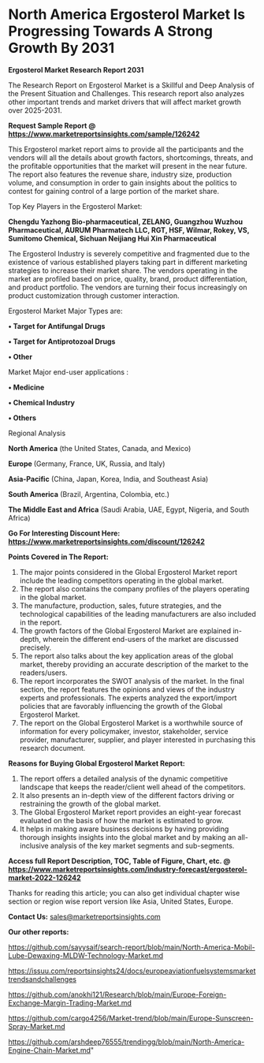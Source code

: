 # North America Ergosterol Market Is Progressing Towards A Strong Growth By 2031

<strong>Ergosterol Market Research Report 2031</strong>

The Research Report on Ergosterol Market is a Skillful and Deep Analysis of the Present Situation and Challenges. This research report also analyzes other important trends and market drivers that will affect market growth over 2025-2031.

<strong>Request Sample Report @ <a href=https://www.marketreportsinsights.com/sample/126242>https://www.marketreportsinsights.com/sample/126242</a></strong>

This Ergosterol market report aims to provide all the participants and the vendors will all the details about growth factors, shortcomings, threats, and the profitable opportunities that the market will present in the near future. The report also features the revenue share, industry size, production volume, and consumption in order to gain insights about the politics to contest for gaining control of a large portion of the market share.

Top Key Players in the Ergosterol Market:

<strong>Chengdu Yazhong Bio-pharmaceutical, ZELANG, Guangzhou Wuzhou Pharmaceutical, AURUM Pharmatech LLC, RGT, HSF, Wilmar, Rokey, VS, Sumitomo Chemical, Sichuan Neijiang Hui Xin Pharmaceutical</strong>

The Ergosterol Industry is severely competitive and fragmented due to the existence of various established players taking part in different marketing strategies to increase their market share. The vendors operating in the market are profiled based on price, quality, brand, product differentiation, and product portfolio. The vendors are turning their focus increasingly on product customization through customer interaction.

Ergosterol Market Major Types are:

<strong>• Target for Antifungal Drugs

• Target for Antiprotozoal Drugs

• Other</strong>

Market Major end-user applications :

<strong>• Medicine

• Chemical Industry

• Others</strong>

Regional Analysis

</u><strong><b>North America</b></strong> (the United States, Canada, and Mexico)

<strong><b>Europe </b></strong>(Germany, France, UK, Russia, and Italy)

<strong><b>Asia-Pacific</b></strong> (China, Japan, Korea, India, and Southeast Asia)

<strong><b>South America</b></strong> (Brazil, Argentina, Colombia, etc.)

<strong><b>The Middle East and Africa</b></strong> (Saudi Arabia, UAE, Egypt, Nigeria, and South Africa)

<strong>Go For Interesting Discount Here: <a href=https://www.marketreportsinsights.com/discount/126242>https://www.marketreportsinsights.com/discount/126242</a></strong>

<strong>Points Covered in The Report:</strong>
<ol>
  <li>The major points considered in the Global Ergosterol Market report include the leading competitors operating in the global market.</li>
  <li>The report also contains the company profiles of the players operating in the global market.</li>
  <li>The manufacture, production, sales, future strategies, and the technological capabilities of the leading manufacturers are also included in the report.</li>
  <li>The growth factors of the Global Ergosterol Market are explained in-depth, wherein the different end-users of the market are discussed precisely.</li>
  <li>The report also talks about the key application areas of the global market, thereby providing an accurate description of the market to the readers/users.</li>
  <li>The report incorporates the SWOT analysis of the market. In the final section, the report features the opinions and views of the industry experts and professionals. The experts analyzed the export/import policies that are favorably influencing the growth of the Global Ergosterol Market.</li>
  <li>The report on the Global Ergosterol Market is a worthwhile source of information for every policymaker, investor, stakeholder, service provider, manufacturer, supplier, and player interested in purchasing this research document.</li>
</ol>
<strong>Reasons for Buying Global Ergosterol Market Report:</strong>

<ol>
  <li>The report offers a detailed analysis of the dynamic competitive landscape that keeps the reader/client well ahead of the competitors.</li>
  <li>It also presents an in-depth view of the different factors driving or restraining the growth of the global market.</li>
  <li>The Global Ergosterol Market report provides an eight-year forecast evaluated on the basis of how the market is estimated to grow.</li>
  <li>It helps in making aware business decisions by having providing thorough insights insights into the global market and by making an all-inclusive analysis of the key market segments and sub-segments.</li>
</ol>
<strong>Access full Report Description, TOC, Table of Figure, Chart, etc. @ <a href=https://www.marketreportsinsights.com/industry-forecast/ergosterol-market-2022-126242>https://www.marketreportsinsights.com/industry-forecast/ergosterol-market-2022-126242</a></strong>


Thanks for reading this article; you can also get individual chapter wise section or region wise report version like Asia, United States, Europe.

<strong>Contact Us:</strong>
sales@marketreportsinsights.com

<strong>Our other reports:</strong>

<a href=https://github.com/sayysaif/search-report/blob/main/North-America-Mobil-Lube-Dewaxing-MLDW-Technology-Market.md>https://github.com/sayysaif/search-report/blob/main/North-America-Mobil-Lube-Dewaxing-MLDW-Technology-Market.md</a>

<a href=https://issuu.com/reportsinsights24/docs/europeaviationfuelsystemsmarkettrendsandchallenges>https://issuu.com/reportsinsights24/docs/europeaviationfuelsystemsmarkettrendsandchallenges</a>

<a href=https://github.com/anokhi121/Research/blob/main/Europe-Foreign-Exchange-Margin-Trading-Market.md>https://github.com/anokhi121/Research/blob/main/Europe-Foreign-Exchange-Margin-Trading-Market.md</a>

<a href=https://github.com/cargo4256/Market-trend/blob/main/Europe-Sunscreen-Spray-Market.md>https://github.com/cargo4256/Market-trend/blob/main/Europe-Sunscreen-Spray-Market.md</a>

<a href=https://github.com/arshdeep76555/trendingg/blob/main/North-America-Engine-Chain-Market.md>https://github.com/arshdeep76555/trendingg/blob/main/North-America-Engine-Chain-Market.md</a>"
